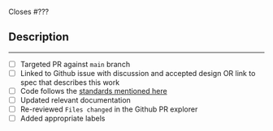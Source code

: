 Closes #???

## Description

<!--
Add a description of the changes that this PR introduces and the files that
are the most critical to review.
-->

---

<!-- Complete: -->

- [ ] Targeted PR against `main` branch
- [ ] Linked to Github issue with discussion and accepted design OR link to spec that describes this work
- [ ] Code follows the [standards mentioned here](https://github.com/onflow/cadence/blob/master/CONTRIBUTING.md#styleguides)
- [ ] Updated relevant documentation
- [ ] Re-reviewed `Files changed` in the Github PR explorer
- [ ] Added appropriate labels
